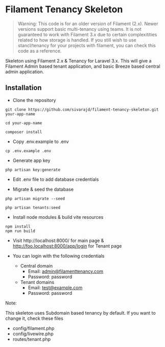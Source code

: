# Filament Tenancy Skeleton

> Warning: This code is for an older version of Filament (2.x).  Newer versions support basic multi-tenancy using teams. It is not guaranteed to work with Filament 3.x due to certain complexitities related to how storage is handled. If you still wish to use stancl/tenancy for your projects with filament, you can check this code as a reference.

Skeleton using Filament 2.x & Tenancy for Laravel 3.x.  This will give a Filament Admin based tenant application, and basic Breeze based central admin application.


## Installation

* Clone the repository

`git clone https://github.com/sivarajd/filament-tenancy-skeleton.git your-app-name` 

`cd your-app-name`

`composer install`

* Copy .env.example to .env

`cp .env.example .env`

* Generate app key

`php artisan key:generate`

* Edit .env file to add database credentials

* Migrate & seed the database

`php artisan migrate --seed`

`php artisan tenants:seed`

* Install node modules & build vite resources

`npm install`  
`npm run build`

* Visit http://localhost:8000/ for main page & http://foo.localhost:8000/app/login for Tenant page

* You can login with the following credentials

  - Central domain
    - Email: admin@filamenttenancy.com
    - Password: password 
  - Tenant domains 
    - Email: test@example.com
    - Password: password

Note:

This skeleton uses Subdomain based tenancy by default. If you want to change it, check these files

* config/filament.php
* config/livewire.php
* routes/tenant.php


